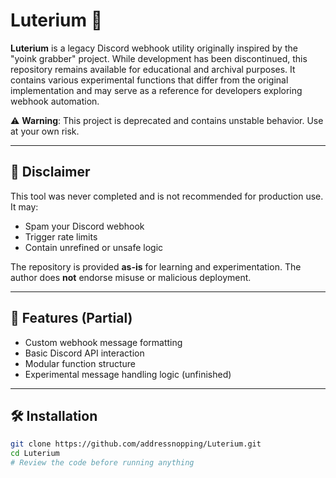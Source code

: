 # Luterium 🧪

**Luterium** is a legacy Discord webhook utility originally inspired by the "yoink grabber" project. While development has been discontinued, this repository remains available for educational and archival purposes. It contains various experimental functions that differ from the original implementation and may serve as a reference for developers exploring webhook automation.

⚠️ **Warning**: This project is deprecated and contains unstable behavior. Use at your own risk.

---

## 🚫 Disclaimer

This tool was never completed and is not recommended for production use. It may:
- Spam your Discord webhook
- Trigger rate limits
- Contain unrefined or unsafe logic

The repository is provided **as-is** for learning and experimentation. The author does **not** endorse misuse or malicious deployment.

---

## 🧩 Features (Partial)

- Custom webhook message formatting
- Basic Discord API interaction
- Modular function structure
- Experimental message handling logic (unfinished)

---

## 🛠️ Installation

```bash
git clone https://github.com/addressnopping/Luterium.git
cd Luterium
# Review the code before running anything

